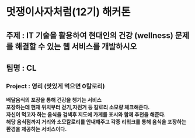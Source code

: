 # 멋쟁이사자처럼(12기) 해커톤
## 주제 : IT 기술을 활용하여 현대인의 건강 (wellness) 문제를 해결할 수 있는 웹 서비스를 개발하시오

## 팀명 : CL
### Project : 영리 (맛있게 먹으면 0칼로리)
**배달음식의 포장을 통해 건강을 챙기는 서비스 <br>
포장하는데 현재 위치부터 걷기,자전거 등 칼로리 소모량 체크해준다.<br>
자신이 먹고자 하는 음식을 검색후 지도에 가게를 표시와 함께 추천을 해준다.<br> 
해당 음식점까지 거리와 소모칼로리를 안내해주고 각종 리워크를 통해 음식을 포장하는 환경을 제공하는 서비스이다.**



